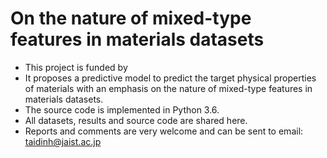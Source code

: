 # On the nature of mixed-type features in materials datasets
- This project is funded by 
- It proposes a predictive model to predict the target physical properties of materials with an emphasis on the nature of mixed-type features in materials datasets.
- The source code is implemented in Python 3.6.
- All datasets, results and source code are shared here.
- Reports and comments are very welcome and can be sent to email: taidinh@jaist.ac.jp
